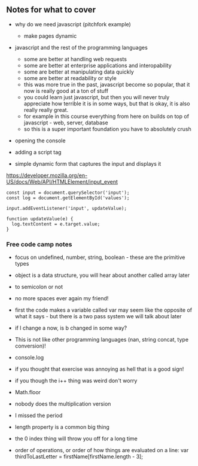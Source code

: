 ## Notes for what to cover

- why do we need javascript (pitchfork example)
    - make pages dynamic
- javascript and the rest of the programming languages
    - some are better at handling web requests
    - some are better at enterprise applications and interopability
    - some are better at manipulating data quickly
    - some are better at readability or style
    - this was more true in the past, javascript become so popular, that it now is really good at a ton of stuff
    - you could learn just javascript, but then you will never truly appreciate how terrible it is in some ways, but that is okay, it is also really really great.
    - for example in this course everything from here on builds on top of javascript - web, server, database 
    - so this is a super important foundation you have to absolutely crush

- opening the console
- adding a script tag
- simple dynamic form that captures the input and displays it

https://developer.mozilla.org/en-US/docs/Web/API/HTMLElement/input_event
```
const input = document.querySelector('input');
const log = document.getElementById('values');

input.addEventListener('input', updateValue);

function updateValue(e) {
  log.textContent = e.target.value;
}
```

### Free code camp notes

- focus on undefined, number, string, boolean - these are the primitive types

- object is a data structure, you will hear about another called array later

- to semicolon or not

- no more spaces ever again my friend!

- first the code makes a variable called var may seem like the opposite of what it says - but there is a two pass system we will talk about later

- if I change a now, is b changed in some way?

- This is not like other programming languages (nan, string concat, type conversion)!

- console.log

- if you thought that exercise was annoying as hell that is a good sign!

- if you though the i++ thing was weird don't worry

- Math.floor

- nobody does the multiplication version

- I missed the period

- length property is a common big thing

- the 0 index thing will throw you off for a long time

- order of operations, or order of how things are evaluated on a line: var thirdToLastLetter = firstName[firstName.length - 3];